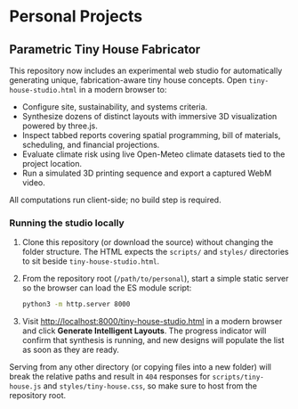 # Personal Projects

## Parametric Tiny House Fabricator

This repository now includes an experimental web studio for automatically generating unique, fabrication-aware tiny house concepts. Open `tiny-house-studio.html` in a modern browser to:

- Configure site, sustainability, and systems criteria.
- Synthesize dozens of distinct layouts with immersive 3D visualization powered by three.js.
- Inspect tabbed reports covering spatial programming, bill of materials, scheduling, and financial projections.
- Evaluate climate risk using live Open-Meteo climate datasets tied to the project location.
- Run a simulated 3D printing sequence and export a captured WebM video.

All computations run client-side; no build step is required.

### Running the studio locally

1. Clone this repository (or download the source) without changing the folder structure. The HTML expects the `scripts/` and `styles/` directories to sit beside `tiny-house-studio.html`.
2. From the repository root (`/path/to/personal`), start a simple static server so the browser can load the ES module script:

   ```bash
   python3 -m http.server 8000
   ```

3. Visit [http://localhost:8000/tiny-house-studio.html](http://localhost:8000/tiny-house-studio.html) in a modern browser and click **Generate Intelligent Layouts**. The progress indicator will confirm that synthesis is running, and new designs will populate the list as soon as they are ready.

Serving from any other directory (or copying files into a new folder) will break the relative paths and result in `404` responses for `scripts/tiny-house.js` and `styles/tiny-house.css`, so make sure to host from the repository root.
